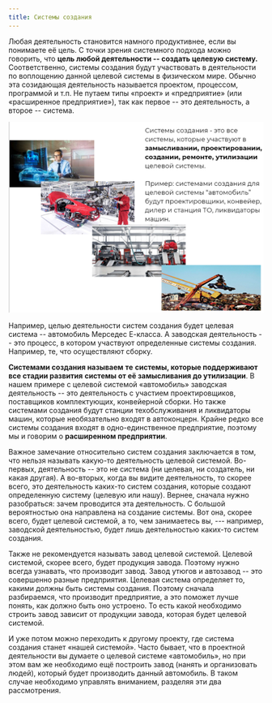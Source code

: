 ```yaml
---
title: Системы создания
---
```


Любая деятельность становится намного продуктивнее, если вы понимаете её
цель. С точки зрения системного подхода можно говорить, что **цель любой
деятельности -- создать целевую систему.** Соответственно, системы
создания будут участвовать в деятельности по воплощению данной целевой
системы в физическом мире. Обычно эта созидающая деятельность называется
проектом, процессом, программой и т.п. Не путаем типы «проект» и
«предприятие» (или «расширенное предприятие»), так как первое -- это
деятельность, а второе -- система.


![](07-systems-creation-22.png)


Например, целью деятельности систем создания будет целевая система --
автомобиль Мерседес Е-класса. А заводская деятельность -- это процесс, в
котором участвуют определенные системы создания. Например, те, что
осуществляют сборку.

**Системами создания называем** **те** **системы, которые поддерживают
все стадии развития** **системы от её замысливания до утилизации**. В
нашем примере с целевой системой «автомобиль» заводская деятельность --
это деятельность с участием проектировщиков, поставщиков комплектующих,
конвейерной сборки. Но также системами создания будут станции
техобслуживания и ликвидаторы машин, которые необязательно входят в
автоконцерн. Крайне редко все системы создания входят в
одно-единственное предприятие, поэтому мы и говорим о **расширенном
предприятии**.

Важное замечание относительно систем создания заключается в том, что
нельзя называть какую-то деятельность целевой системой. Во-первых,
деятельность -- это не система (ни целевая, ни создатель, ни какая
другая). А во-вторых, когда вы видите деятельность, то скорее всего, это
деятельность каких-то систем создания, которые создают определенную
систему (целевую или нашу). Вернее, сначала нужно разобраться: зачем
проводится эта деятельность. С большой вероятностью она направлена на
создание системы. Вот она, скорее всего, будет целевой системой, а то,
чем занимаетесь вы, --- например, заводской деятельностью, будет лишь
деятельностью каких-то систем создания.

Также не рекомендуется называть завод целевой системой. Целевой
системой, скорее всего, будет продукция завода. Поэтому нужно всегда
узнавать, что производит завод. Завод утюгов и автозавод -- это
совершенно разные предприятия. Целевая система определяет то, какими
должны быть системы создания. Поэтому сначала разбираемся, что
производит предприятие, а это поможет лучше понять, как должно быть оно
устроено. То есть какой необходимо строить завод зависит от продукции
завода, которая будет целевой системой.

И уже потом можно переходить к другому проекту, где система создания
станет «нашей системой». Часто бывает, что в проектной деятельности вы
думаете о целевой системе «автомобиль», но при этом вам же необходимо
ещё построить завод (нанять и организовать людей), который будет
производить данный автомобиль. В таком случае необходимо управлять
вниманием, разделяя эти два рассмотрения.
